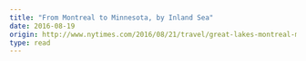 ```yaml
---
title: "From Montreal to Minnesota, by Inland Sea"
date: 2016-08-19
origin: http://www.nytimes.com/2016/08/21/travel/great-lakes-montreal-minnesota.html
type: read
---
```


